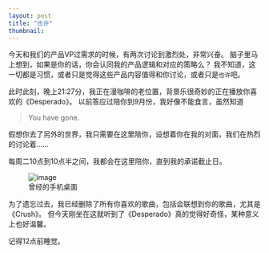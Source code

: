 ```yaml
---
layout: post
title: "也许"
thumbnail: 
---
```


今天和我们的产品VP过需求的时候，有两次讨论到激烈处，非常兴奋。
脑子里马上想到，如果是你的话，你会认同我的产品逻辑和对应的策略么？
我不知道，这一切都是习惯，或者只是觉得这些产品内容值得和你讨论，或者只是`也许`吧。

此时此刻，晚上21:27分，我正在漫咖啡的老位置，背景乐很奇妙的正在播放你喜欢的《Desperado》。
以前答应过陪你到9月份，我好像不能食言，虽然知道

> You have gone.

假想你去了另外的世界，我只需要在这里陪你，设想着你在我的对面，我们在热烈的讨论着……

每周二10点到10点半之间，我都会在这里陪你，直到我的承诺截止日。

<figure>
	<img src="{{ site.baseurl }}/upload/sanqi3.png" alt="image">
	<figcaption>
		曾经的手机桌面
	</figcaption>
</figure>

为了遗忘过去，我已经删除了所有你喜欢的歌曲，包括会联想到你的歌曲，尤其是《Crush》。
但今天刚坐在这就听到了《Desperado》真的觉得好奇怪，某种意义上也好温馨。

记得12点前睡觉。





